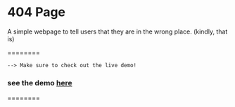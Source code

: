 404 Page
========

A simple webpage to tell users that they are in the wrong place. (kindly, that is)

========

```
--> Make sure to check out the live demo!
```

### see the demo [here](http://www.terld.com/makeover/404.html)

========
